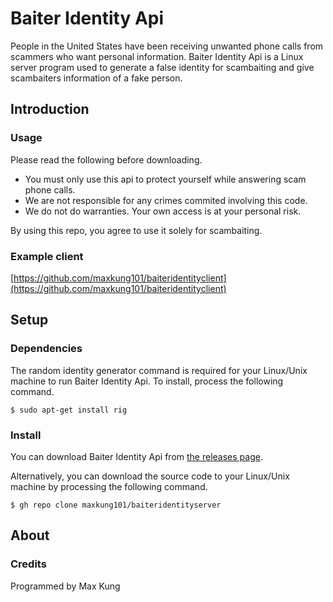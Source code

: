 # Baiter Identity Api
People in the United States have been receiving unwanted phone calls from scammers who want personal information. Baiter Identity Api is a Linux server program used to generate a false identity for scambaiting and give scambaiters information of a fake person.

## Introduction
### Usage
Please read the following before downloading.

* You must only use this api to protect yourself while answering scam phone calls.
* We are not responsible for any crimes commited involving this code.
* We do not do warranties. Your own access is at your personal risk.

By using this repo, you agree to use it solely for scambaiting.

### Example client
[https://github.com/maxkung101/baiteridentityclient](https://github.com/maxkung101/baiteridentityclient)

## Setup
### Dependencies
The random identity generator command is required for your Linux/Unix machine to run Baiter Identity Api. To install, process the following command.
```
$ sudo apt-get install rig
```
### Install
You can download Baiter Identity Api from [the releases page](https://github.com/maxkung101/baiteridentityserver/releases/tag/v0.0.0).

Alternatively, you can download the source code to your Linux/Unix machine by processing the following command.
```
$ gh repo clone maxkung101/baiteridentityserver
```

## About
### Credits
Programmed by Max Kung
